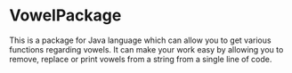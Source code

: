 # VowelPackage
This is a package for Java language which can allow you to get various functions regarding vowels. It can make your work easy by allowing you to remove, replace or print vowels from a string from a single line of code.
